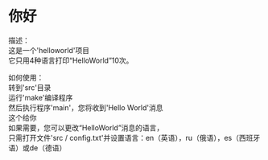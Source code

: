 # 你好

描述： <br>这是一个'helloworld'项目<br>它只用4种语言打印“HelloWorld”10次。 <br>

如何使用： <br>转到'src'目录<br>运行'make'编译程序<br>然后执行程序'main'，您将收到'Hello World'消息<br>这个给你<br>如果需要，您可以更改“HelloWorld”消息的语言， <br>只需打开文件'src / config.txt'并设置语言：en（英语），ru（俄语），es（西班牙语）或de（德语） <br>
